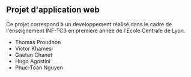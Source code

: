 ## Projet d'application web 

Ce projet correspond à un  developpement réalisé dans le cadre de l'enseignement INF-TC3 en première année de l'Ecole Centrale de Lyon.

- Thomas Proudhon 
- Victor Khamesi
- Gaetan Chanet
- Hugo Agostini
- Phuc-Toan Nguyen

